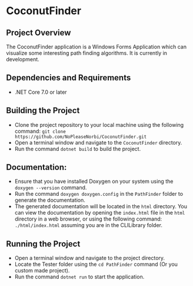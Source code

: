 # CoconutFinder

## Project Overview

The CoconutFinder application is a Windows Forms Application which can visualize some interesting path finding algorithms. It is currently in development.

## Dependencies and Requirements

- .NET Core 7.0 or later

## Building the Project

- Clone the project repository to your local machine using the following command:
`git clone https://github.com/NoPleaseNorbi/CoconutFinder.git`
- Open a terminal window and navigate to the `CoconutFinder` directory.
- Run the command `dotnet build` to build the project.

## Documentation:

- Ensure that you have installed Doxygen on your system using the `doxygen --version` command.
- Run the command `doxygen doxygen.config` in the `PathFinder` folder to generate the documentation.
- The generated documentation will be located in the `html` directory. You can view the documentation by opening the `index.html` file in the `html` directory in a web browser, or using the following command: `./html/index.html` assuming you are in the CLILibrary folder.


## Running the Project

- Open a terminal window and navigate to the project directory.
- Locate the Tester folder using the `cd PathFinder` command (Or you custom made project).
- Run the command `dotnet run` to start the application.

